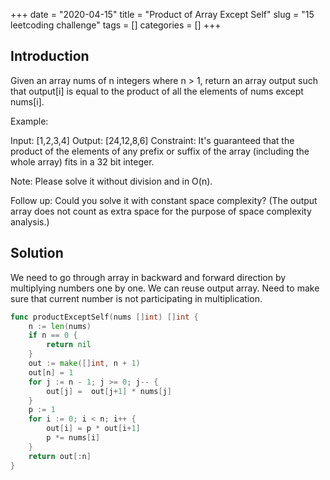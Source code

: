 +++
date = "2020-04-15"
title = "Product of Array Except Self"
slug = "15 leetcoding challenge"
tags = []
categories = []
+++

## Introduction

Given an array nums of n integers where n > 1,  return an array output such that output[i] is equal to the product of all the elements of nums except nums[i].

Example:

Input:  [1,2,3,4]
Output: [24,12,8,6]
Constraint: It's guaranteed that the product of the elements of any prefix or suffix of the array (including the whole array) fits in a 32 bit integer.

Note: Please solve it without division and in O(n).

Follow up:
Could you solve it with constant space complexity? (The output array does not count as extra space for the purpose of space complexity analysis.)


## Solution

We need to go through array in backward and forward direction by multiplying numbers one by one. We can reuse output array.
Need to make sure that current number is not participating in multiplication.


``` go
func productExceptSelf(nums []int) []int {
    n := len(nums)
    if n == 0 {
        return nil
    }
    out := make([]int, n + 1)
    out[n] = 1
    for j := n - 1; j >= 0; j-- {
        out[j] =  out[j+1] * nums[j]
    }
    p := 1
    for i := 0; i < n; i++ {
        out[i] = p * out[i+1]
        p *= nums[i]
    }
    return out[:n]
}
```
